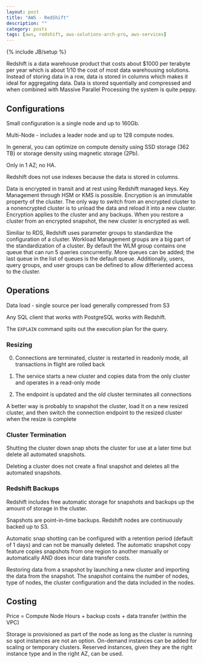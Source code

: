 ```yaml
---
layout: post
title: "AWS - RedShift"
description: ""
category: posts
tags: [aws, redshift, aws-solutions-arch-pro, aws-services]
---
```

{% include JB/setup %}

Redshift is a data warehouse product that costs about $1000 per terabyte per year which is about 1/10 the cost of most data warehousing solutions. Instead of storing data in a row, data is stored in columns which makes it ideal for aggregating data. Data is stored squentially and compressed and when combined with Massive Parallel Processing the system is quite peppy. 

## Configurations

Small configuration is a single node and up to 160Gb.

Multi-Node - includes a leader node and up to 128 compute nodes.

In general, you can optimize on compute density using SSD storage (362 TB) or storage density using magnetic storage (2Pb).

Only in 1 AZ; no HA.

Redshift does not use indexes because the data is stored in columns.

Data is encrypted in transit and at rest using Redshift managed keys. Key Management through HSM or KMS is possible. Encryption is an immutable property of the cluster. The only way to switch from an encrypted cluster to a nonencrypted cluster is to unload the data and reload it into a new cluster. Encryption applies to the cluster and any backups. When you restore a cluster from an encrypted snapshot, the new cluster is encrypted as well.

Similiar to RDS, Redshift uses parameter groups to standardize the configuration of a cluster. Workload Management groups are a big part of the standardization of a cluster. By default the WLM group contains one queue that can run 5 queries concurrently. More queues can be added; the last queue in the list of queues is the default queue. Additionally, users, query groups, and user groups can be defined to allow differiented access to the cluster.

## Operations

Data load - single source per load generally compressed from S3

Any SQL client that works with PostgreSQL works with Redshift.

The `EXPLAIN` command spits out the execution plan for the query.

### Resizing

0. Connections are terminated, cluster is restarted in readonly mode, all transactions in flight are rolled back

0. The service starts a new cluster and copies data from the only cluster and operates in a read-only mode

0. The endpoint is updated and the old cluster terminates all connections

A better way is probably to snapshot the cluster, load it on a new resized cluster, and then switch the connection endpoint to the resized cluster when the resize is complete

### Cluster Termination

Shutting the cluster down snap shots the cluster for use at a later time but delete all automated snapshots.

Deleting a cluster does not create a final snapshot and deletes all the automated snapshots.

### Redshift Backups

Redshift includes free automatic storage for snapshots and backups up the amount of storage in the cluster.  

Snapshots are point-in-time backups. Redshift nodes are continuously backed up to S3.

Automatic snap shotting can be configured with a retention period (default of 1 days) and can not be manually deleted. The automatic snapshot copy feature copies snapshots from one region to another manually or automatically  AND does incur data transfer costs. 

Restoring data from a snapshot by launching a new cluster and importing the data from the snapshot. The snapshot contains the number of nodes, type of nodes, the cluster configuration and the data included in the nodes.

## Costing

Price = Compute Node Hours + backup costs + data transfer (within the VPC) 

Storage is provisioned as part of the node as long as the cluster is running so spot instances are not an option. On-demand instances can be added for scaling or temporary clusters. Reserved instances, given they are the right instance type and in the right AZ, can be used.
